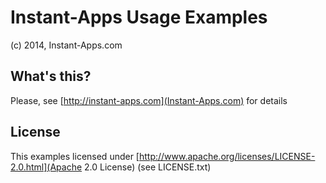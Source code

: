 # Instant-Apps Usage Examples

(c) 2014, Instant-Apps.com

## What's this?

Please, see [http://instant-apps.com](Instant-Apps.com) for details

## License

This examples licensed under [http://www.apache.org/licenses/LICENSE-2.0.html](Apache 2.0 License) (see LICENSE.txt)
